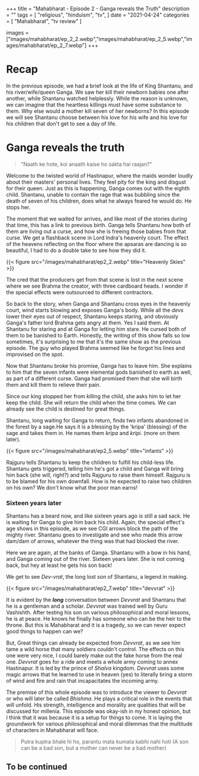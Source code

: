 +++
title = "Mahabharat - Episode 2 - Ganga reveals the Truth"
description = ""
tags = [
	"religious",
	"hinduism",
	"tv",
]
date = "2021-04-24"
categories = [
    "Mahabharat",
    "tv review"
]

images = ["images/mahabharat/ep_2_2.webp","images/mahabharat/ep_2_5.webp","images/mahabharat/ep_2_7.webp"]
+++
# Recap

In the previous episode, we had a brief look at the life of King Shantanu, and his river/wife/queen Ganga. We saw her kill their newborn babies one after another, while Shantanu watched helplessly. 
While the reason is unknown, we can imagine that the heartless killings must have some substance to them. Why else would a mother kill seven of her newborns? 
In this episode we will see Shantanu choose between his love for his wife and his love for his children that don't get to see a day of life.

# Ganga reveals the truth

>"Naath ke hote, koi anaath kaise ho sakta hai raajan?"

Welcome to the twisted world of Hastinapur, where the maids wonder loudly about their masters' personal lives. They feel pity for the king and disgust for their queen. Just as this is happening, Ganga comes out with the eighth child. Shantanu, unable to contain the rage that was bubbling since the death of seven of his children, does what he always feared he would do.
He stops her.

The moment that we waited for arrives, and like most of the stories during that time, this has a link to previous birth. Ganga tells Shantanu how both of them are living out a curse, and how she is freeing those babies from that curse. We get a flashback scene in Lord Indra's heavenly court. The effect of the heavens reflecting on the floor where the apsaras are dancing is so beautiful, I had to do a double take to see how they did it.


{{< figure src="/images/mahabharat/ep2_2.webp" title="Heavenly Skies" >}}

The cred that the producers get from that scene is lost in the next scene where we see Brahma the creator, with three cardboard heads. I wonder if the special effects were outsourced to different contractors.


So back to the story, when Ganga and Shantanu cross eyes in the heavenly court, wind starts blowing and exposes Ganga's body. While all the *devs* lower their eyes out of respect, Shantanu keeps staring, and obviously Ganga's father lord Brahma gets angry at them. Yes I said them. At Shantanu for staring and at Ganga for letting him stare. He cursed both of them to be banished to Earth. Honestly, the writing of this show falls so low sometimes, it's surprising to me that it's the same show as the previous episode. The guy who played Brahma seemed like he forgot his lines and improvised on the spot.

Now that Shantanu broke his promise, Ganga has to leave him. She explains to him that the seven infants were elemental gods banished to earth as well, as part of a different curse. Ganga had promised them that she will birth them and kill them to relieve their pain.

Since our king stopped her from killing the child, she asks him to let her keep the child. She will return the child when the time comes. We can already see the child is destined for great things. 

Shantanu, long waiting for Ganga to return, finds two infants abandoned in the forest by a sage.He says it is a blessing by the 'kripa' (blessing) of the sage and takes them in. He names them *kripa* and *kripi*. (more on them later).

{{< figure src="/images/mahabharat/ep2_5.webp" title="infants" >}}

Rajguru tells Shantanu to keep the children to fulfill his child-less life. Shantanu gets triggered, telling him he's got a child and Ganga will bring him back (she will, right?) and tells Rajguru to raise them himself. Rajguru is to be blamed for his own downfall. How is he expected to raise two children on his own? We don't know what the poor man earns!

### Sixteen years later

Shantanu has a beard now, and like sixteen years ago is still a sad sack. He is waiting for Ganga to give him back his child. Again, the special effect's age shows in this episode, as we see CGI arrows block the path of the mighty river. Shantanu goes to investigate and see who made this arrow dam/dam of arrows, whatever the thing was that had blocked the river.

Here we are again, at the banks of Ganga. Shantanu with a bow in his hand, and Ganga coming out of the river. Sixteen years later. She is not coming back, but hey at least he gets his son back! 

We get to see *Dev-vrat*, the long lost son of Shantanu, a legend in making.

{{< figure src="/images/mahabharat/ep2_7.webp" title="devvrat" >}}

It is evident by the ***long*** conversation between *Devvrat* and Shantanu that he is a gentleman and a scholar. *Devvrat* was trained well by Guru Vashishth. After testing his son on various philosophical and moral lessons, he is at peace. He knows he finally has someone who can be the heir to the throne. But this is Mahabharat and it is a tragedy, so we can never expect good things to happen can we?

But, Great things can already be expected from *Devvrat*, as we see him tame a wild horse that many soldiers couldn't control. The effects on this one were very nice, I could barely make out the fake horse from the real one. *Devvrat* goes for a ride and meets a whole army coming to annex Hastinapur. It is led by the prince of *Shalva* kingdom. *Devvrat* uses some magic arrows that he learned to use in heaven (yes) to literally bring a storm of wind and fire and rain that incapacitates the incoming army. 

The premise of this whole episode was to introduce the viewer to *Devvrat* or who will later be called *Bhishma*. He plays a critical role in the events that will unfold. His strength, intelligence and morality are qualities that will be discussed for millenia. This episode was okay-ish in my honest opinion, but I think that it was because it is a setup for things to come. It is laying the groundwork for various philosophical and moral dilemmas that the multitude of characters in Mahabharat will face.


> Putra kuptra bhale hi ho, parantu mata kumata kabhi nahi hoti
> (A son can be a bad son, but a mother can never be a bad mother)
## To be continued

